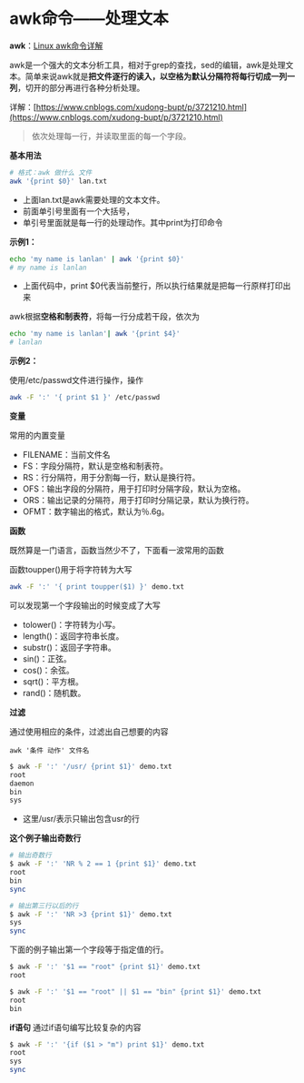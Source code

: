 # awk命令——处理文本

**awk**：[Linux awk命令详解](https://www.cnblogs.com/ftl1012/p/awk.html)

awk是一个强大的文本分析工具，相对于grep的查找，sed的编辑，awk是处理文本。简单来说awk就是**把文件逐行的读入，以空格为默认分隔符将每行切成一列一列**，切开的部分再进行各种分析处理。

详解：[https://www.cnblogs.com/xudong-bupt/p/3721210.html](https://www.cnblogs.com/xudong-bupt/p/3721210.html)

> 依次处理每一行，并读取里面的每一个字段。

**基本用法**

```bash
# 格式：awk 做什么 文件
awk '{print $0}' lan.txt
```

* 上面lan.txt是awk需要处理的文本文件。
* 前面单引号里面有一个大括号，
* 单引号里面就是每一行的处理动作。其中print为打印命令

**示例1：**

```bash
echo 'my name is lanlan' | awk '{print $0}'
# my name is lanlan
```

* 上面代码中，print $0代表当前整行，所以执行结果就是把每一行原样打印出来

awk根据**空格和制表符**，将每一行分成若干段，依次为

```bash
echo 'my name is lanlan'| awk '{print $4}'
# lanlan
```

**示例2：**

使用/etc/passwd文件进行操作，操作

```bash
awk -F ':' '{ print $1 }' /etc/passwd
```

**变量**

常用的内置变量

* FILENAME：当前文件名
* FS：字段分隔符，默认是空格和制表符。
* RS：行分隔符，用于分割每一行，默认是换行符。
* OFS：输出字段的分隔符，用于打印时分隔字段，默认为空格。
* ORS：输出记录的分隔符，用于打印时分隔记录，默认为换行符。
* OFMT：数字输出的格式，默认为％.6g。

**函数**

既然算是一门语言，函数当然少不了，下面看一波常用的函数

函数toupper\(\)用于将字符转为大写

```bash
awk -F ':' '{ print toupper($1) }' demo.txt
```

可以发现第一个字段输出的时候变成了大写

* tolower\(\)：字符转为小写。
* length\(\)：返回字符串长度。
* substr\(\)：返回子字符串。
* sin\(\)：正弦。
* cos\(\)：余弦。
* sqrt\(\)：平方根。
* rand\(\)：随机数。

**过滤**

通过使用相应的条件，过滤出自己想要的内容

```text
awk '条件 动作' 文件名
```

```bash
$ awk -F ':' '/usr/ {print $1}' demo.txt
root
daemon
bin
sys
```

* 这里/usr/表示只输出包含usr的行

**这个例子输出奇数行**

```bash
# 输出奇数行
$ awk -F ':' 'NR % 2 == 1 {print $1}' demo.txt
root
bin
sync

# 输出第三行以后的行
$ awk -F ':' 'NR >3 {print $1}' demo.txt
sys
sync
```

下面的例子输出第一个字段等于指定值的行。

```bash
$ awk -F ':' '$1 == "root" {print $1}' demo.txt
root

$ awk -F ':' '$1 == "root" || $1 == "bin" {print $1}' demo.txt
root
bin
```

**if语句**  通过if语句编写比较复杂的内容

```bash
$ awk -F ':' '{if ($1 > "m") print $1}' demo.txt
root
sys
sync
```

